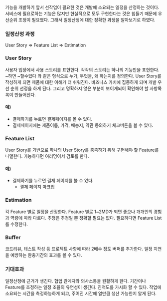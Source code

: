 기능을 개발하기 앞서 선작업이 필요한 것은 개발에 소요되는 일정을 산정하는 것이다. 서비스에 필요로하는 기능은 많지만 현실적으로 모두 구현한다는 것은 힘들기 때문에 우선순위 조정이 필요했다. 그래서 일정산정에 대한 정확한 과정을 알아보기로 하였다.

### 일정산정 과정
User Story => Feature List => Estimation

### User Story
사용자 입장에서 사용 스토리를 표현한다. 각각의 스토리는 하나의 기능만을 표현한다. ~하면 ~할수있다 와 같은 형식으로 누가, 무엇을, 왜 하는지를 정의한다. User Story를 작성하게 되면 제품에 대한 이해가 더 쉬워진다. 비즈니스 가치에 집중하게 되며 개발 우선 순위 선정을 하게 된다.
그리고 명확하지 않은 부분이 보이게되어 확인해야 할 사항목록이 만들어진다.

#### 예)
- 결제하기를 누르면 결제페이지를 볼 수 있다.
- 결제페이지에는 제품이름, 가격, 배송지, 약관 동의하기 체크버튼을 볼 수 있다.

### Feature List
User Story를 기반으로 하나의 User Story를 충족하기 위해 구현해야 할 Feature를 나열한다. 가능하다면 여러명이서 검토를 한다.

#### 예)
- 결제하기를 누르면 결제 페이지를 볼 수 있다.
  - 결제 페이지 마크업

### Estimation
각 Feature 별로 일정을 산정한다. Feature 별로 1~2MD가 되면 좋으나 개개인의 경험과 역량에 따라 다르다.
추정은 추청일 뿐 정확할 필요는 없다. 필요하다면 Feature List를 수정한다.

### Buffer
코드리뷰, 테스트 작성 등 프로젝트 사항에 따라 2배수 정도 버퍼를 추가한다. 일정 지연을 예방하는 완충기간의 효과를 볼 수 있다.

### 기대효과
일정산정에 근거가 생긴다. 협업 관계자와 의사소통을 원활하게 한다.
기간이나 Feature를 조정하는 일정 조율의 유연성이 생긴다.
진척도를 가시화 할 수 있다. 작업에 소요되는 시간을 측정하능하게 되고, 주어진 시간에 얼만큼 생산 가능한지 알게 된다.